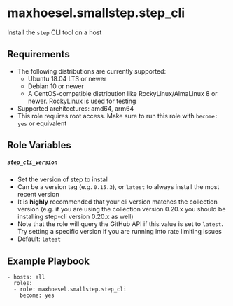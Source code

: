 # maxhoesel.smallstep.step_cli

Install the `step` CLI tool on a host

## Requirements

- The following distributions are currently supported:
  - Ubuntu 18.04 LTS or newer
  - Debian 10 or newer
  - A CentOS-compatible distribution like RockyLinux/AlmaLinux 8 or newer. RockyLinux is used for testing
- Supported architectures: amd64, arm64
- This role requires root access. Make sure to run this role with `become: yes` or equivalent

## Role Variables

##### `step_cli_version`
- Set the version of step to install
- Can be a version tag (e.g. `0.15.3`), or `latest` to always install the most recent version
- It is **highly** recommended that your cli version matches the collection version
  (e.g. if you are using the collection version 0.20.x you should be installing step-cli version 0.20.x as well)
- Note that the role will query the GitHub API if this value is set to `latest`. Try setting
  a specific version if you are running into rate limiting issues
- Default: `latest`

## Example Playbook

```
- hosts: all
  roles:
  - role: maxhoesel.smallstep.step_cli
    become: yes
```
